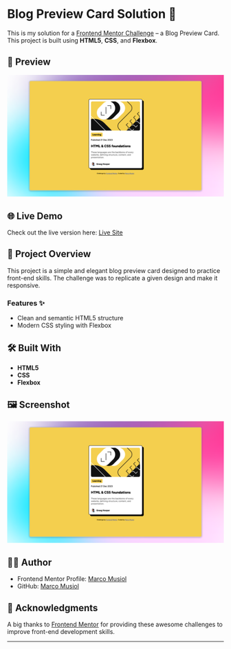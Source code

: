# Blog Preview Card Solution 🚀

This is my solution for a [Frontend Mentor Challenge](https://www.frontendmentor.io/challenges/blog-preview-card-ckPaj01IcS) – a Blog Preview Card. This project is built using **HTML5**, **CSS**, and **Flexbox**.

## 📸 Preview

![Project Preview](./Screenshot.png)

## 🌐 Live Demo

Check out the live version here: [Live Site](#)

## 📂 Project Overview

This project is a simple and elegant blog preview card designed to practice front-end skills. The challenge was to replicate a given design and make it responsive.

### Features ✨

- Clean and semantic HTML5 structure
- Modern CSS styling with Flexbox

## 🛠️ Built With

- **HTML5**
- **CSS**
- **Flexbox**

## 🖼️ Screenshot

![Screenshot](./screenshot.png) <!-- Replace with your screenshot path -->

## 🧑‍💻 Author

- Frontend Mentor Profile: [Marco Musiol](https://www.frontendmentor.io/profile/musiolmarco)
- GitHub: [Marco Musiol](https://github.com/musiolmarco)

## 🙌 Acknowledgments

A big thanks to [Frontend Mentor](https://www.frontendmentor.io) for providing these awesome challenges to improve front-end development skills.

---

